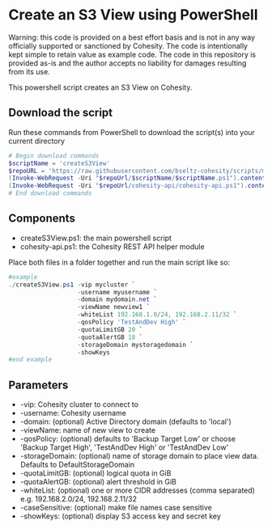 # Create an S3 View using PowerShell

Warning: this code is provided on a best effort basis and is not in any way officially supported or sanctioned by Cohesity. The code is intentionally kept simple to retain value as example code. The code in this repository is provided as-is and the author accepts no liability for damages resulting from its use.

This powershell script creates an S3 View on Cohesity.

## Download the script

Run these commands from PowerShell to download the script(s) into your current directory

```powershell
# Begin download commands
$scriptName = 'createS3View'
$repoURL = 'https://raw.githubusercontent.com/bseltz-cohesity/scripts/master/powershell'
(Invoke-WebRequest -Uri "$repoUrl/$scriptName/$scriptName.ps1").content | Out-File "$scriptName.ps1"; (Get-Content "$scriptName.ps1") | Set-Content "$scriptName.ps1"
(Invoke-WebRequest -Uri "$repoUrl/cohesity-api/cohesity-api.ps1").content | Out-File cohesity-api.ps1; (Get-Content cohesity-api.ps1) | Set-Content cohesity-api.ps1
# End download commands
```

## Components

* createS3View.ps1: the main powershell script
* cohesity-api.ps1: the Cohesity REST API helper module

Place both files in a folder together and run the main script like so:

```powershell
#example
./createS3View.ps1 -vip mycluster `
                   -username myusername `
                   -domain mydomain.net `
                   -viewName newview1 `
                   -whiteList 192.168.1.0/24, 192.168.2.11/32 `
                   -qosPolicy 'TestAndDev High' `
                   -quotaLimitGB 20 `
                   -quotaAlertGB 18 `
                   -storageDomain mystoragedomain `
                   -showKeys
#end example
```

## Parameters

* -vip: Cohesity cluster to connect to
* -username: Cohesity username
* -domain: (optional) Active Directory domain (defaults to 'local')
* -viewName: name of new view to create
* -qosPolicy: (optional) defaults to 'Backup Target Low' or choose 'Backup Target High', 'TestAndDev High' or 'TestAndDev Low'
* -storageDomain: (optional) name of storage domain to place view data. Defaults to DefaultStorageDomain
* -quotaLimitGB: (optional) logical quota in GiB
* -quotaAlertGB: (optional) alert threshold in GiB
* -whiteList: (optional) one or more CIDR addresses (comma separated) e.g. 192.168.2.0/24, 192.168.2.11/32
* -caseSensitive: (optional) make file names case sensitive
* -showKeys: (optional) display S3 access key and secret key

